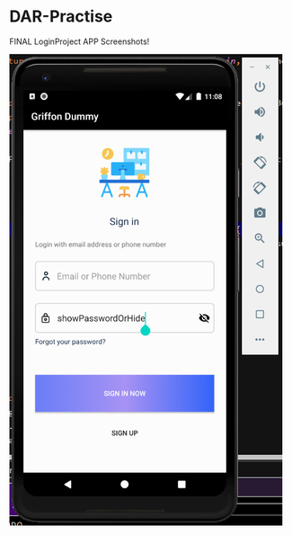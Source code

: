 # DAR-Practise
FINAL LoginProject APP Screenshots!

![loginpage](https://github.com/Bagdaulet881/DAR-Practise/blob/master/loginpage1.png)
